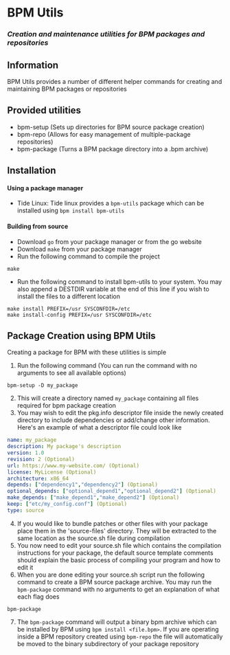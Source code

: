 
# BPM Utils
### _Creation and maintenance utilities for BPM packages and repositories_ ###

## Information
BPM Utils provides a number of different helper commands for creating and maintaining BPM packages or repositories

## Provided utilities
- bpm-setup (Sets up directories for BPM source package creation)
- bpm-repo (Allows for easy management of multiple-package repositories)
- bpm-package (Turns a BPM package directory into a .bpm archive)

## Installation
#### Using a package manager
- Tide Linux: Tide linux provides a `bpm-utils` package which can be installed using `bpm install bpm-utils`
#### Building from source
- Download `go` from your package manager or from the go website
- Download `make` from your package manager
- Run the following command to compile the project
```
make
```
- Run the following command to install bpm-utils to your system. You may also append a DESTDIR variable at the end of this line if you wish to install the files to a different location
```
make install PREFIX=/usr SYSCONFDIR=/etc
make install-config PREFIX=/usr SYSCONFDIR=/etc
```
## Package Creation using BPM Utils
Creating a package for BPM with these utilities is simple

1) Run the following command (You can run the command with no arguments to see all available options)
```
bpm-setup -D my_package
```
2) This will create a directory named `my_package` containing all files required for bpm package creation
3) You may wish to edit the pkg.info descriptor file inside the newly created directory to include dependencies or add/change other information. Here's an example of what a descriptor  file could look like
```yaml
name: my_package
description: My package's description
version: 1.0
revision: 2 (Optional)
url: https://www.my-website.com/ (Optional)
license: MyLicense (Optional)
architecture: x86_64
depends: ["dependency1","dependency2"] (Optional)
optional_depends: ["optional_depend1","optional_depend2"] (Optional)
make_depends: ["make_depend1","make_depend2"] (Optional)
keep: ["etc/my_config.conf"] (Optional)
type: source
```

4) If you would like to bundle patches or other files with your package place them in the 'source-files' directory. They will be extracted to the same location as the source.sh file during compilation
5) You now need to edit your source.sh file which contains the compilation instructions for your package, the default source template comments should explain the basic process of compiling your program and how to edit it
6) When you are done editing your source.sh script run the following command to create a BPM source package archive. You may run the `bpm-package` command with no arguments to get an explanation of what each flag does
```
bpm-package
```
7) The `bpm-package` command will output a binary bpm archive which can be installed by BPM using `bpm install <file.bpm>`. If you are operating inside a BPM repository created using `bpm-repo` the file will automatically be moved to the binary subdirectory of your package repository

